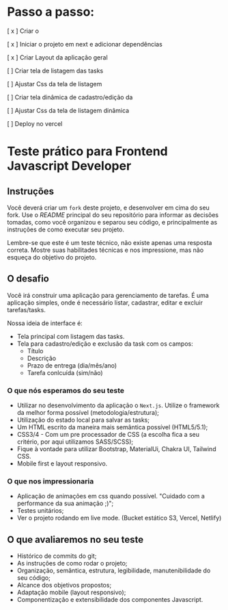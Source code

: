 # Passo a passo:
 [ x ] Criar o 
 
 [ x ] Iniciar o projeto em next e adicionar dependências

 [ x ] Criar Layout da aplicação geral

 [ ] Criar tela de listagem das tasks

 [ ] Ajustar Css da tela de listagem

 [ ] Criar tela dinâmica de cadastro/edição da 
 
 [ ] Ajustar Css da tela de listagem dinâmica
 
 [ ] Deploy no vercel

# Teste prático para Frontend Javascript Developer

## Instruções

Você deverá criar um `fork` deste projeto, e desenvolver em cima do seu fork. Use o *README* principal do seu repositório para informar as decisões tomadas, como você organizou e separou seu código, e principalmente as instruções de como executar seu projeto.

Lembre-se que este é um teste técnico, não existe apenas uma resposta correta. Mostre suas habilitades técnicas e nos impressione, mas não esqueça do objetivo do projeto.

## O desafio

Você irá construir uma aplicação para gerenciamento de tarefas. É uma aplicação simples, onde é necessário listar, cadastrar, editar e excluir tarefas/tasks.

Nossa ideia de interface é:

* Tela principal com listagem das tasks. 
* Tela para cadastro/edição e exclusão da task com os campos: 
  - Título
  - Descrição
  - Prazo de entrega (dia/mês/ano)
  - Tarefa conlcuída (sim/não)
  

### O que nós esperamos do seu teste

* Utilizar no desenvolvimento da aplicação o `Next.js`. Utilize o framework da melhor forma possível (metodologia/estrutura);
* Utilização do estado local para salvar as tasks;
* Um HTML escrito da maneira mais semântica possível (HTML5/5.1);
* CSS3/4 - Com um pre processador de CSS (a escolha fica a seu critério, por aqui utilizamos SASS/SCSS);
* Fique à vontade para utilizar Bootstrap, MaterialUi, Chakra UI, Tailwind CSS.
* Mobile first e layout responsivo.

### O que nos impressionaria

* Aplicação de animações em css quando possível. "Cuidado com a performance da sua animação ;)";
* Testes unitários;
* Ver o projeto rodando em live mode. (Bucket estático S3, Vercel, Netlify)

## O que avaliaremos no seu teste

* Histórico de commits do git;
* As instruções de como rodar o projeto;
* Organização, semântica, estrutura, legibilidade, manutenibilidade do seu código;
* Alcance dos objetivos propostos;
* Adaptação mobile (layout responsivo);
* Componentização e extensibilidade dos componentes Javascript.